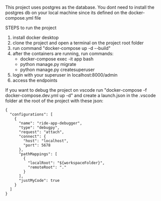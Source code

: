 This project uses postgres as the database. You dont need to install the postgres
db on your local machine since its defined on the docker-compose.yml file

STEPS to run the project

1. install docker desktop
2. clone the project and open a terminal on the project root folder
3. run command "docker-compose up -d --build"
4. after the containers are running, run commands:
   - docker-compose exec -it app bash
   - python manage.py migrate
   - python manage.py createsuperuser
5. login with your superuser in localhost:8000/admin
6. access the endpoints

If you want to debug the project on vscode run "docker-compose -f docker-compose.dev.yml up -d" and create a launch.json in the .vscode folder at the root of the project with these json:

```
{
  "configurations": [
    {
      "name": "ride-app-debugger",
      "type": "debugpy",
      "request": "attach",
      "connect": {
        "host": "localhost",
        "port": 5678
      },
      "pathMappings": [
        {
          "localRoot": "${workspaceFolder}",
          "remoteRoot": "."
        }
      ],
      "justMyCode": true
    }
  ]
}
```
